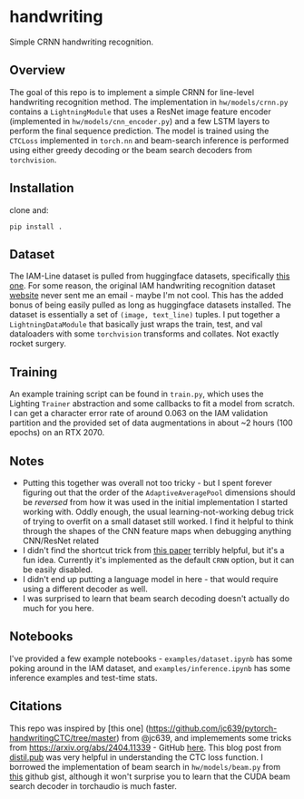 # handwriting
Simple CRNN handwriting recognition. 


## Overview

The goal of this repo is to implement a simple CRNN for line-level handwriting recognition method. The implementation in `hw/models/crnn.py` contains a `LightningModule` that uses a ResNet image feature encoder (implemented in `hw/models/cnn_encoder.py`) and a few LSTM layers to perform the final sequence prediction. The model is trained using the `CTCLoss` implemented in `torch.nn` and beam-search inference is performed using either greedy decoding or the beam search decoders from `torchvision`. 


## Installation

clone and:

    pip install .

## Dataset

The IAM-Line dataset is pulled from huggingface datasets, specifically [this one](https://huggingface.co/datasets/Teklia/IAM-line). For some reason, the original IAM handwriting recognition dataset [website](https://fki.tic.heia-fr.ch/databases/iam-handwriting-database) never sent me an email - maybe I'm not cool. This has the added bonus of being easily pulled as long as huggingface datasets installed. The dataset is essentially a set of `(image, text_line)` tuples. I put together a `LightningDataModule` that basically just wraps the train, test, and val dataloaders with some `torchvision` transforms and collates. Not exactly rocket surgery. 

## Training

An example training script can be found in `train.py`, which uses the Lighting `Trainer` abstraction and some callbacks to fit a model from scratch. I can get a character error rate of around 0.063 on the IAM validation partition and the provided set of data augmentations in about ~2 hours (100 epochs) on an RTX 2070. 

## Notes

- Putting this together was overall not too tricky - but I spent forever figuring out that the order of the `AdaptiveAveragePool` dimensions should be _reversed_ from how it was used in the initial implementation I started working with. Oddly enough, the usual learning-not-working debug trick of trying to overfit on a small dataset still worked. I find it helpful to think through the shapes of the CNN feature maps when debugging anything CNN/ResNet related
- I didn't find the shortcut trick from [this paper](https://arxiv.org/abs/2404.11339) terribly helpful, but it's a fun idea. Currently it's implemented as the default `CRNN` option, but it can be easily disabled.
- I didn't end up putting a language model in here - that would require using a different decoder as well.   
- I was surprised to learn that beam search decoding doesn't actually do much for you here. 

## Notebooks

I've provided a few example notebooks - `examples/dataset.ipynb` has some poking around in the IAM dataset, and `examples/inference.ipynb` has some inference examples and test-time stats. 

## Citations

This repo was inspired by [this one] (https://github.com/jc639/pytorch-handwritingCTC/tree/master) from @jc639, and implemements some tricks from https://arxiv.org/abs/2404.11339 - GitHub [here](https://github.com/georgeretsi/HTR-best-practices/tree/main). This blog post from [distil.pub](https://distill.pub/2017/ctc/) was very helpful in understanding the CTC loss function. I borrowed the implementation of beam search in `hw/models/beam.py` from [this](https://gist.github.com/awni/56369a90d03953e370f3964c826ed4b0) github gist, although it won't surprise you to learn that the CUDA beam search decoder in torchaudio is much faster. 
